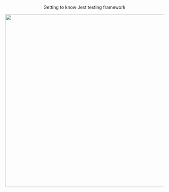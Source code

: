 
<div align="center">

Getting to know Jest testing framework

</div>
<div align="center">
<img width="550px" align="center" src="https://wpblog.semaphoreci.com/wp-content/uploads/2019/01/Snapshot_Testing_React_Components_with_Jest_-_Semaphore_CI.png">
</div>
